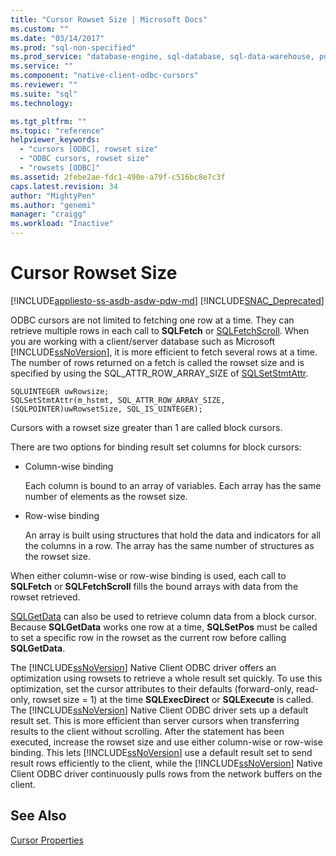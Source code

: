 ```yaml
---
title: "Cursor Rowset Size | Microsoft Docs"
ms.custom: ""
ms.date: "03/14/2017"
ms.prod: "sql-non-specified"
ms.prod_service: "database-engine, sql-database, sql-data-warehouse, pdw"
ms.service: ""
ms.component: "native-client-odbc-cursors"
ms.reviewer: ""
ms.suite: "sql"
ms.technology: 

ms.tgt_pltfrm: ""
ms.topic: "reference"
helpviewer_keywords: 
  - "cursors [ODBC], rowset size"
  - "ODBC cursors, rowset size"
  - "rowsets [ODBC]"
ms.assetid: 2febe2ae-fdc1-490e-a79f-c516bc8e7c3f
caps.latest.revision: 34
author: "MightyPen"
ms.author: "genemi"
manager: "craigg"
ms.workload: "Inactive"
---
```

# Cursor Rowset Size
[!INCLUDE[appliesto-ss-asdb-asdw-pdw-md](../../../includes/appliesto-ss-asdb-asdw-pdw-md.md)]
[!INCLUDE[SNAC_Deprecated](../../../includes/snac-deprecated.md)]

  ODBC cursors are not limited to fetching one row at a time. They can retrieve multiple rows in each call to **SQLFetch** or [SQLFetchScroll](../../../relational-databases/native-client-odbc-api/sqlfetchscroll.md). When you are working with a client/server database such as Microsoft [!INCLUDE[ssNoVersion](../../../includes/ssnoversion-md.md)], it is more efficient to fetch several rows at a time. The number of rows returned on a fetch is called the rowset size and is specified by using the SQL_ATTR_ROW_ARRAY_SIZE of [SQLSetStmtAttr](../../../relational-databases/native-client-odbc-api/sqlsetstmtattr.md).  
  
```  
SQLUINTEGER uwRowsize;  
SQLSetStmtAttr(m_hstmt, SQL_ATTR_ROW_ARRAY_SIZE, (SQLPOINTER)uwRowsetSize, SQL_IS_UINTEGER);  
```  
  
 Cursors with a rowset size greater than 1 are called block cursors.  
  
 There are two options for binding result set columns for block cursors:  
  
-   Column-wise binding  
  
     Each column is bound to an array of variables. Each array has the same number of elements as the rowset size.  
  
-   Row-wise binding  
  
     An array is built using structures that hold the data and indicators for all the columns in a row. The array has the same number of structures as the rowset size.  
  
 When either column-wise or row-wise binding is used, each call to **SQLFetch** or **SQLFetchScroll** fills the bound arrays with data from the rowset retrieved.  
  
 [SQLGetData](../../../relational-databases/native-client-odbc-api/sqlgetdata.md) can also be used to retrieve column data from a block cursor. Because **SQLGetData** works one row at a time, **SQLSetPos** must be called to set a specific row in the rowset as the current row before calling **SQLGetData**.  
  
 The [!INCLUDE[ssNoVersion](../../../includes/ssnoversion-md.md)] Native Client ODBC driver offers an optimization using rowsets to retrieve a whole result set quickly. To use this optimization, set the cursor attributes to their defaults (forward-only, read-only, rowset size = 1) at the time **SQLExecDirect** or **SQLExecute** is called. The [!INCLUDE[ssNoVersion](../../../includes/ssnoversion-md.md)] Native Client ODBC driver sets up a default result set. This is more efficient than server cursors when transferring results to the client without scrolling. After the statement has been executed, increase the rowset size and use either column-wise or row-wise binding. This lets [!INCLUDE[ssNoVersion](../../../includes/ssnoversion-md.md)] use a default result set to send result rows efficiently to the client, while the [!INCLUDE[ssNoVersion](../../../includes/ssnoversion-md.md)] Native Client ODBC driver continuously pulls rows from the network buffers on the client.  
  
## See Also  
 [Cursor Properties](../../../relational-databases/native-client-odbc-cursors/properties/cursor-properties.md)  
  
  
